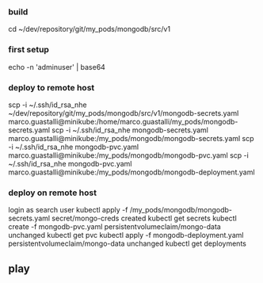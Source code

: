 ### build
cd ~/dev/repository/git/my_pods/mongodb/src/v1

### first setup
echo -n 'adminuser' | base64

### deploy to remote host
scp -i ~/.ssh/id_rsa_nhe ~/dev/repository/git/my_pods/mongodb/src/v1/mongodb-secrets.yaml marco.guastalli@minikube:/home/marco.guastalli/my_pods/mongodb-secrets.yaml
scp -i ~/.ssh/id_rsa_nhe mongodb-secrets.yaml marco.guastalli@minikube:/my_pods/mongodb/mongodb-secrets.yaml
scp -i ~/.ssh/id_rsa_nhe mongodb-pvc.yaml marco.guastalli@minikube:/my_pods/mongodb/mongodb-pvc.yaml
scp -i ~/.ssh/id_rsa_nhe mongodb-pvc.yaml marco.guastalli@minikube:/my_pods/mongodb/mongodb-deployment.yaml

### deploy on remote host
login as search user
kubectl apply -f /my_pods/mongodb/mongodb-secrets.yaml
        secret/mongo-creds created
  kubectl get secrets
kubectl create -f mongodb-pvc.yaml
        persistentvolumeclaim/mongo-data unchanged
  kubectl get pvc
kubectl apply -f mongodb-deployment.yaml
        persistentvolumeclaim/mongo-data unchanged
kubectl get deployments



## play
